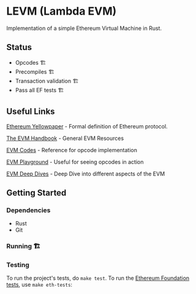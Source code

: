 # LEVM (Lambda EVM)

Implementation of a simple Ethereum Virtual Machine in Rust.

## Status
<!-- ✅ 🏗️ -->
- Opcodes 🏗️
- Precompiles 🏗️
- Transaction validation 🏗️
- Pass all EF tests 🏗️


## Useful Links
[Ethereum Yellowpaper](https://ethereum.github.io/yellowpaper/paper.pdf) - Formal definition of Ethereum protocol.

[The EVM Handbook](https://noxx3xxon.notion.site/The-EVM-Handbook-bb38e175cc404111a391907c4975426d) - General EVM Resources

[EVM Codes](https://www.evm.codes/) - Reference for opcode implementation

[EVM Playground](https://www.evm.codes/playground) - Useful for seeing opcodes in action

[EVM Deep Dives](https://noxx.substack.com/p/evm-deep-dives-the-path-to-shadowy) - Deep Dive into different aspects of the EVM

## Getting Started
### Dependencies
- Rust
- Git

### Running 🏗️

### Testing
To run the project's tests, do `make test`.
To run the [Ethereum Foundation tests](https://github.com/ethereum/tests), use `make eth-tests`:

